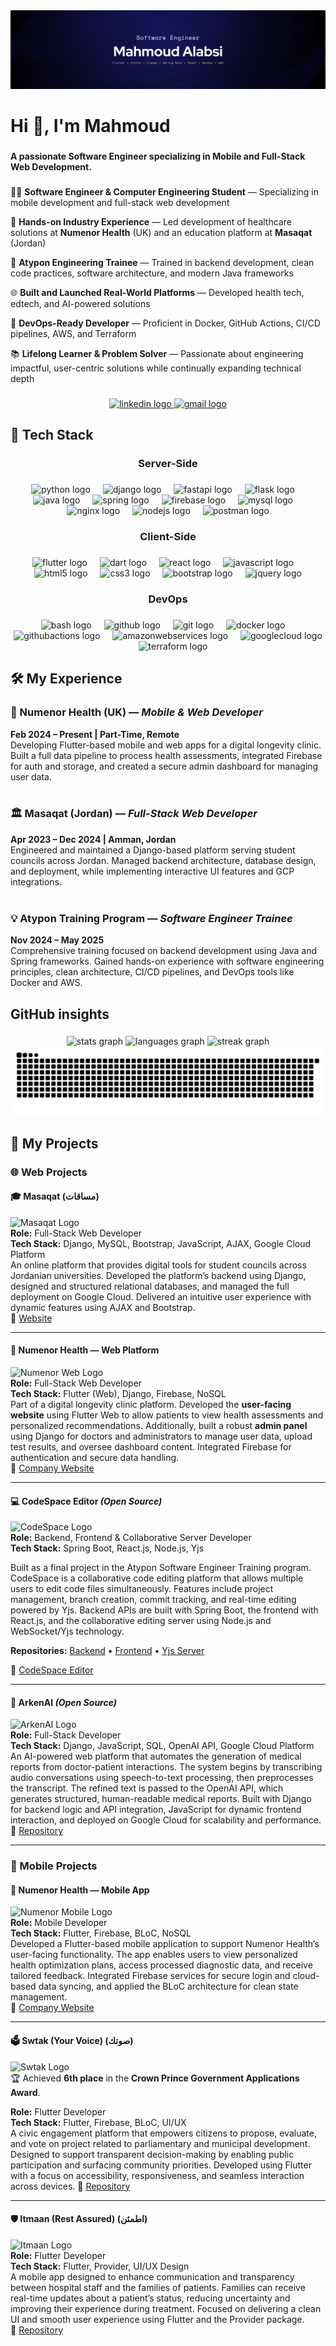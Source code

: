 <div align="center">
  <img src="https://github.com/mahmoud0alabsi/mahmoud0alabsi/blob/main/assets/images/github_cover.png?raw=true"  />
</div>

###

<h1 align="left">Hi 👋, I'm Mahmoud</h1>

###

<h4 align="left">A passionate Software Engineer specializing in Mobile and Full-Stack Web Development.</h4>

###

🧑‍💻 **Software Engineer & Computer Engineering Student** — Specializing in mobile development and full-stack web development


🏢 **Hands-on Industry Experience** — Led development of healthcare solutions at **Numenor Health** (UK) and an education platform at **Masaqat** (Jordan)


🧠 **Atypon Engineering Trainee** — Trained in backend development, clean code practices, software architecture, and modern Java frameworks


🌐 **Built and Launched Real-World Platforms** — Developed health tech, edtech, and AI-powered solutions


🚀 **DevOps-Ready Developer** — Proficient in Docker, GitHub Actions, CI/CD pipelines, AWS, and Terraform


📚 **Lifelong Learner & Problem Solver** — Passionate about engineering impactful, user-centric solutions while continually expanding technical depth

###

<div align="center">
  <a href="https://www.linkedin.com/in/mahmoud-alabsi/" target="_blank">
    <img src="https://raw.githubusercontent.com/maurodesouza/profile-readme-generator/master/src/assets/icons/social/linkedin/default.svg" width="52" height="40" alt="linkedin logo"  />
  </a>
  <a href="mailto:malabsi034@gmail.com" target="_blank">
    <img src="https://raw.githubusercontent.com/maurodesouza/profile-readme-generator/master/src/assets/icons/social/gmail/default.svg" width="52" height="40" alt="gmail logo"  />
  </a>
</div>

###

<h2 align="left">🚀 Tech Stack</h2>

###

<h3 align="center">Server-Side</h3>

###

<div align="center">
  <img src="https://cdn.jsdelivr.net/gh/devicons/devicon/icons/python/python-original.svg" height="40" alt="python logo"  />
  <img width="12" />
  <img src="https://skillicons.dev/icons?i=django" height="40" alt="django logo"  />
  <img width="12" />
  <img src="https://cdn.jsdelivr.net/gh/devicons/devicon/icons/fastapi/fastapi-original.svg" height="40" alt="fastapi logo"  />
  <img width="12" />
  <img src="https://skillicons.dev/icons?i=flask" height="40" alt="flask logo"  />
  <img width="12" />
  <img src="https://cdn.jsdelivr.net/gh/devicons/devicon/icons/java/java-original.svg" height="40" alt="java logo"  />
  <img width="12" />
  <img src="https://cdn.simpleicons.org/spring/6DB33F" height="40" alt="spring logo"  />
  <img width="12" />
  <img src="https://cdn.jsdelivr.net/gh/devicons/devicon/icons/firebase/firebase-plain.svg" height="40" alt="firebase logo"  />
  <img width="12" />
  <img src="https://cdn.jsdelivr.net/gh/devicons/devicon/icons/mysql/mysql-original.svg" height="40" alt="mysql logo"  />
  <img width="12" />
  <img src="https://cdn.jsdelivr.net/gh/devicons/devicon/icons/nginx/nginx-original.svg" height="40" alt="nginx logo"  />
  <img width="12" />
  <img src="https://cdn.jsdelivr.net/gh/devicons/devicon/icons/nodejs/nodejs-original.svg" height="40" alt="nodejs logo"  />
  <img width="12" />
  <img src="https://skillicons.dev/icons?i=postman" height="40" alt="postman logo"  />
</div>

###

<h3 align="center">Client-Side</h3>

###

<div align="center">
  <img src="https://cdn.jsdelivr.net/gh/devicons/devicon/icons/flutter/flutter-original.svg" height="40" alt="flutter logo"  />
  <img width="12" />
  <img src="https://cdn.jsdelivr.net/gh/devicons/devicon/icons/dart/dart-original.svg" height="40" alt="dart logo"  />
  <img width="12" />
  <img src="https://cdn.jsdelivr.net/gh/devicons/devicon/icons/react/react-original.svg" height="40" alt="react logo"  />
  <img width="12" />
  <img src="https://cdn.jsdelivr.net/gh/devicons/devicon/icons/javascript/javascript-original.svg" height="40" alt="javascript logo"  />
  <img width="12" />
  <img src="https://cdn.jsdelivr.net/gh/devicons/devicon/icons/html5/html5-original.svg" height="40" alt="html5 logo"  />
  <img width="12" />
  <img src="https://cdn.jsdelivr.net/gh/devicons/devicon/icons/css3/css3-original.svg" height="40" alt="css3 logo"  />
  <img width="12" />
  <img src="https://cdn.jsdelivr.net/gh/devicons/devicon/icons/bootstrap/bootstrap-original.svg" height="40" alt="bootstrap logo"  />
  <img width="12" />
  <img src="https://cdn.jsdelivr.net/gh/devicons/devicon/icons/jquery/jquery-original.svg" height="40" alt="jquery logo"  />
</div>

###

<h3 align="center">DevOps</h3>

###

<div align="center">
  <img src="https://skillicons.dev/icons?i=bash" height="40" alt="bash logo"  />
  <img width="12" />
  <img src="https://skillicons.dev/icons?i=github" height="40" alt="github logo"  />
  <img width="12" />
  <img src="https://cdn.jsdelivr.net/gh/devicons/devicon/icons/git/git-original.svg" height="40" alt="git logo"  />
  <img width="12" />
  <img src="https://cdn.simpleicons.org/docker/2496ED" height="40" alt="docker logo"  />
  <img width="12" />
  <img src="https://cdn.simpleicons.org/githubactions/2088FF" height="40" alt="githubactions logo"  />
  <img width="12" />
  <img src="https://skillicons.dev/icons?i=aws" height="40" alt="amazonwebservices logo"  />
  <img width="12" />
  <img src="https://cdn.jsdelivr.net/gh/devicons/devicon/icons/googlecloud/googlecloud-original.svg" height="40" alt="googlecloud logo"  />
  <img width="12" />
  <img src="https://cdn.jsdelivr.net/gh/devicons/devicon/icons/terraform/terraform-original.svg" height="40" alt="terraform logo"  />
</div>

###

<h2 align="left">🛠️ My Experience</h2>

###


### 🏥 Numenor Health (UK) — *Mobile & Web Developer*
**Feb 2024 – Present | Part-Time, Remote**
<br>
Developing Flutter-based mobile and web apps for a digital longevity clinic. Built a full data pipeline to process health assessments, integrated Firebase for auth and storage, and created a secure admin dashboard for managing user data.
<br>
<br>

### 🏛️ Masaqat (Jordan) — *Full-Stack Web Developer*
**Apr 2023 – Dec 2024 | Amman, Jordan**
<br>
Engineered and maintained a Django-based platform serving student councils across Jordan. Managed backend architecture, database design, and deployment, while implementing interactive UI features and GCP integrations.
<br>
<br>

### 💡 Atypon Training Program — *Software Engineer Trainee*
**Nov 2024 – May 2025**
<br>
Comprehensive training focused on backend development using Java and Spring frameworks. Gained hands-on experience with software engineering principles, clean architecture, CI/CD pipelines, and DevOps tools like Docker and AWS.

###

<h2 align="left">GitHub insights</h2>

###

<div align="center">
  <img src="https://github-readme-stats.vercel.app/api?username=mahmoud0alabsi&hide_title=false&hide_rank=true&show_icons=true&include_all_commits=true&count_private=true&disable_animations=false&theme=dracula&locale=en&hide_border=false&order=1" height="150" alt="stats graph"  />
  <img src="https://github-readme-stats.vercel.app/api/top-langs?username=mahmoud0alabsi&locale=en&hide_title=false&layout=compact&card_width=320&langs_count=5&theme=dracula&hide_border=false&order=2" height="150" alt="languages graph"  />
  <img src="https://streak-stats.demolab.com?user=mahmoud0alabsi&locale=en&mode=daily&theme=dracula&hide_border=false&border_radius=5&order=3" height="150" alt="streak graph"  />
  <img src="https://github.com/mahmoud0alabsi/mahmoud0alabsi/blob/output/snake.svg?raw=true" alt="Snake animation" />
</div>

###

<h2 align="left">🧩 My Projects</h2>

###

### 🌐 Web Projects

#### 🎓 Masaqat (مساقات) 
![Masaqat Logo](https://github.com/mahmoud0alabsi/mahmoud0alabsi/blob/main/assets/images/logo/masaqat.png?raw=true)  
**Role:** Full-Stack Web Developer  
**Tech Stack:** Django, MySQL, Bootstrap, JavaScript, AJAX, Google Cloud Platform  
An online platform that provides digital tools for student councils across Jordanian universities. Developed the platform’s backend using Django, designed and structured relational databases, and managed the full deployment on Google Cloud. Delivered an intuitive user experience with dynamic features using AJAX and Bootstrap.  
🔗 [Website](https://masa9at.com)

---

#### 🧬 Numenor Health — Web Platform
![Numenor Web Logo](https://github.com/mahmoud0alabsi/mahmoud0alabsi/blob/main/assets/images/logo/numenor.png?raw=true)  
**Role:** Full-Stack Web Developer  
**Tech Stack:** Flutter (Web), Django, Firebase, NoSQL  
Part of a digital longevity clinic platform. Developed the **user-facing website** using Flutter Web to allow patients to view health assessments and personalized recommendations. Additionally, built a robust **admin panel** using Django for doctors and administrators to manage user data, upload test results, and oversee dashboard content. Integrated Firebase for authentication and secure data handling.  
🔗 [Company Website](https://www.numenor.health)

---

#### 💻 CodeSpace Editor *(Open Source)*  
![CodeSpace Logo](https://github.com/mahmoud0alabsi/mahmoud0alabsi/blob/main/assets/images/logo/codespace.png?raw=true)  
**Role:** Backend, Frontend & Collaborative Server Developer  
**Tech Stack:** Spring Boot, React.js, Node.js, Yjs  

Built as a final project in the Atypon Software Engineer Training program. CodeSpace is a collaborative code editing platform that allows multiple users to edit code files simultaneously. Features include project management, branch creation, commit tracking, and real-time editing powered by Yjs. Backend APIs are built with Spring Boot, the frontend with React.js, and the collaborative editing server using Node.js and WebSocket/Yjs technology. 

**Repositories:** 
[Backend](https://github.com/mahmoud0alabsi/code_space_editor) • [Frontend](https://github.com/mahmoud0alabsi/code_space_editor_react) • [Yjs Server](https://github.com/mahmoud0alabsi/code_space_editor_yjs_server)

🔗 [CodeSpace Editor](https://www.code-space.cloud)

---

#### 🧠 ArkenAI *(Open Source)*  
![ArkenAI Logo](https://github.com/mahmoud0alabsi/mahmoud0alabsi/blob/main/assets/images/logo/arkenai.png?raw=true)  
**Role:** Full-Stack Developer  
**Tech Stack:** Django, JavaScript, SQL, OpenAI API, Google Cloud Platform  
An AI-powered web platform that automates the generation of medical reports from doctor-patient interactions. The system begins by transcribing audio conversations using speech-to-text processing, then preprocesses the transcript. The refined text is passed to the OpenAI API, which generates structured, human-readable medical reports. Built with Django for backend logic and API integration, JavaScript for dynamic frontend interaction, and deployed on Google Cloud for scalability and performance.  
🔗 [Repository](https://github.com/mahmoud0alabsi/arkenai)


---


### 📱 Mobile Projects

#### 🧬 Numenor Health — Mobile App
![Numenor Mobile Logo](https://github.com/mahmoud0alabsi/mahmoud0alabsi/blob/main/assets/images/logo/numenor.png?raw=true)  
**Role:** Mobile Developer  
**Tech Stack:** Flutter, Firebase, BLoC, NoSQL  
Developed a Flutter-based mobile application to support Numenor Health’s user-facing functionality. The app enables users to view personalized health optimization plans, access processed diagnostic data, and receive tailored feedback. Integrated Firebase services for secure login and cloud-based data syncing, and applied the BLoC architecture for clean state management.  
🔗 [Company Website](https://www.numenor.health)

---

#### 🗳️ Swtak (Your Voice) (صوتك)
![Swtak Logo](https://github.com/mahmoud0alabsi/mahmoud0alabsi/blob/main/assets/images/logo/swtak.png?raw=true)  
🏆 Achieved **6th place** in the **Crown Prince Government Applications Award**.

**Role:** Flutter Developer  
**Tech Stack:** Flutter, Firebase, BLoC, UI/UX  
A civic engagement platform that empowers citizens to propose, evaluate, and vote on project related to parliamentary and municipal development. Designed to support transparent decision-making by enabling public participation and surfacing community priorities. Developed using Flutter with a focus on accessibility, responsiveness, and seamless interaction across devices.
🔗 [Repository](https://github.com/mahmoud0alabsi/swtak)

---

#### 🛡️ Itmaan (Rest Assured) (اطمئن)
![Itmaan Logo](https://github.com/mahmoud0alabsi/mahmoud0alabsi/blob/main/assets/images/logo/itmaan.png?raw=true)  
**Role:** Flutter Developer  
**Tech Stack:** Flutter, Provider, UI/UX Design  
A mobile app designed to enhance communication and transparency between hospital staff and the families of patients. Families can receive real-time updates about a patient’s status, reducing uncertainty and improving their experience during treatment. Focused on delivering a clean UI and smooth user experience using Flutter and the Provider package.  
🔗 [Repository](https://github.com/mahmoud0alabsi/itmaan)


